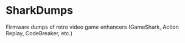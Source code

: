 # SharkDumps
Firmware dumps of retro video game enhancers (GameShark, Action Replay, CodeBreaker, etc.)
